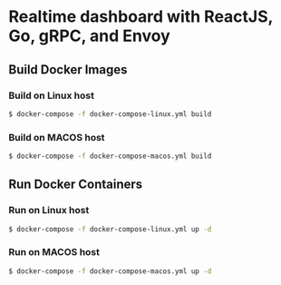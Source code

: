# Realtime dashboard with ReactJS, Go, gRPC, and Envoy

## Build Docker Images

### Build on Linux host

```sh
$ docker-compose -f docker-compose-linux.yml build
```

### Build on MACOS host

```sh
$ docker-compose -f docker-compose-macos.yml build
```

## Run Docker Containers

### Run on Linux host

```sh
$ docker-compose -f docker-compose-linux.yml up -d
```

### Run on MACOS host

```sh
$ docker-compose -f docker-compose-macos.yml up -d
```
